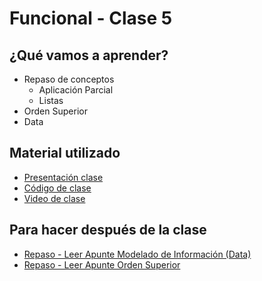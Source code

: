 # Funcional - Clase 5

## ¿Qué vamos a aprender?

* Repaso de conceptos
  * Aplicación Parcial
  * Listas
* Orden Superior
* Data

## Material utilizado

* [Presentación clase](https://docs.google.com/presentation/d/12drwo5bxqa-e9ujlvM09PT7jqdYb_m-9bqRldQB-L1k/edit?usp=sharing)
* [Código de clase](https://github.com/pdep-st/seguimiento/blob/main/seguimiento/2021/funcional/practica/clase5.hs)
* [Video de clase](https://www.youtube.com/watch?v=JybnkiIXnCQ&list=PLtMHMXFOjfDAp5WPRCsX36g8kwqKr1IOa&index=9&ab_channel=PdeP-UTNFRBA-S%C3%A1badosTardePdeP-UTNFRBA-S%C3%A1badosTarde)

## Para hacer después de la clase

* [Repaso - Leer Apunte Modelado de Información (Data)](https://docs.google.com/document/d/11C2UAbP70dP7sTID-ZxJm_a-5ypKxQUEuZr6GVk5yFI/edit#heading=h.x2xuqlkw85oe)
* [Repaso - Leer Apunte Orden Superior](https://docs.google.com/document/d/1Rzsp5A46R_WdC-NJ6_SKrUrtZ6LmR5A52BazE9XPLIc/edit?usp=sharing)